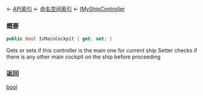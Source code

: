 ← [API索引](Api-Index) ← [命名空间索引](Namespace-Index) ← [IMyShipController](Sandbox.ModAPI.Ingame.IMyShipController)

### 概要

```csharp
public bool IsMainCockpit { get; set; }
```

Gets or sets if this controller is the main one for current ship Setter checks if there is any other main cockpit on the ship before proceeding

### 返回

[bool](https://docs.microsoft.com/en-us/dotnet/api/System.Boolean?view=netframework-4.6)

